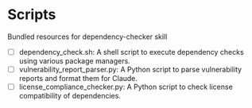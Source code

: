 # Scripts

Bundled resources for dependency-checker skill

- [ ] dependency_check.sh: A shell script to execute dependency checks using various package managers.
- [ ] vulnerability_report_parser.py: A Python script to parse vulnerability reports and format them for Claude.
- [ ] license_compliance_checker.py: A Python script to check license compatibility of dependencies.
